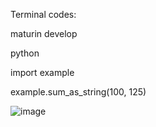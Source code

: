 Terminal codes:

maturin develop

python

import example

example.sum_as_string(100, 125)

![image](https://github.com/user-attachments/assets/750b0e32-54a6-4442-8de2-da653fd03751)
